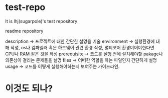 # test-repo
It is lhj(sugarpole)'s test repository
<!-- code commit test -->
readme repository

description -> 프로젝트에 대한 간단한 설명을 기술
environment -> 실행환경에 대해 작성, os나 컴파일러 혹은 하드웨어 관련 환경 작성, 멀티코어 환경이어야한다면 CPU나 RAM 같은 것을 작성
prerequisite -> 코드를 실행 전에 설치해야할 pakage나 의존성이 걸리는 문제들을 설명
files -> 어떠한 역할을 하는 파일인지 간단하게 설명
usage -> 코드를 어떻게 실행해야하는지 보여주는 가이드라인.


<h1>이것도 되나?</h1>
